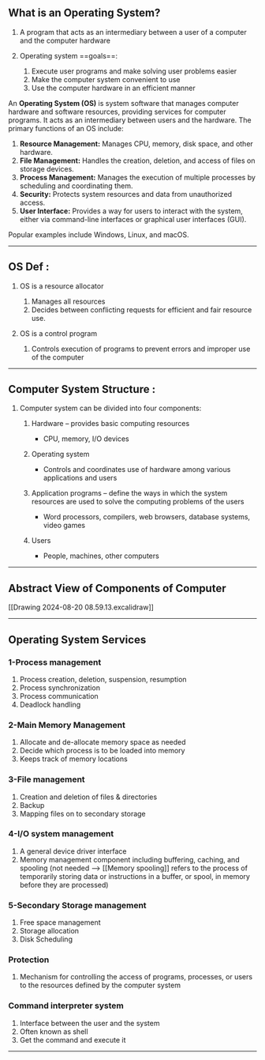 ## What is an Operating System?

1. A program that acts as an intermediary between a user of a computer and the computer hardware

2. Operating system ==goals==:
	1. Execute user programs and make solving user problems easier
	2. Make the computer system convenient to use
	3. Use the computer hardware in an efficient manner

An **Operating System (OS)** is system software that manages computer hardware and software resources, providing services for computer programs. It acts as an intermediary between users and the hardware. The primary functions of an OS include:

1. **Resource Management:** Manages CPU, memory, disk space, and other hardware.
2. **File Management:** Handles the creation, deletion, and access of files on storage devices.
3. **Process Management:** Manages the execution of multiple processes by scheduling and coordinating them.
4. **Security:** Protects system resources and data from unauthorized access.
5. **User Interface:** Provides a way for users to interact with the system, either via command-line interfaces or graphical user interfaces (GUI).

Popular examples include Windows, Linux, and macOS.

---
## OS Def :
1. OS is a resource allocator
	1. Manages all resources
	2. Decides between conflicting requests for efficient and fair resource use.

2. OS is a control program
	1. Controls execution of programs to prevent errors and improper use of the computer

---

## Computer System Structure :

1. Computer system can be divided into four components:

	1. Hardware – provides basic computing resources
		+ CPU, memory, I/O devices
	
	2. Operating system
		+ Controls and coordinates use of hardware among various applications and users
	
	3. Application programs – define the ways in which the system resources are used to solve the computing problems of the users
		+ Word processors, compilers, web browsers, database systems, video games
	
	4. Users
		+ People, machines, other computers

---

## Abstract View of Components of Computer

[[Drawing 2024-08-20 08.59.13.excalidraw]]

---

## Operating System Services

### 1-Process management

1. Process creation, deletion, suspension, resumption
2. Process synchronization 
3. Process communication
4. Deadlock handling

### 2-Main Memory Management

1. Allocate and de-allocate memory space as needed
2. Decide which process is to be loaded into memory 
3. Keeps track of memory locations

### 3-File management

1. Creation and deletion of files & directories
2. Backup 
3. Mapping files on to secondary storage
### 4-I/O system management

1. A general device driver interface		
2. Memory management component including buffering, caching, and spooling (not needed --> [[Memory spooling]] refers to the process of temporarily storing data or instructions in a buffer, or spool, in memory before they are processed)
### 5-Secondary Storage management

1. Free space management
2. Storage allocation
3. Disk Scheduling

### Protection

1. Mechanism for controlling the access of programs, processes, or users to the resources defined by the computer system 

### Command interpreter system

1. Interface between the user and the system
2. Often known as shell
3. Get the command and execute it

---

